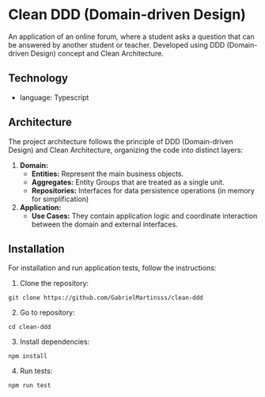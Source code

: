 # Clean DDD (Domain-driven Design)
An application of an online forum, where a student asks a question that can be answered by another student or teacher. Developed using DDD (Domain-driven Design) concept and Clean Architecture.

## Technology
- language: Typescript

## Architecture
The project architecture follows the principle of DDD (Domain-driven Design) and Clean Architecture, organizing the code into distinct layers:

1. **Domain:**
    - **Entities:** Represent the main business objects.
    - **Aggregates:** Entity Groups that are treated as a single unit.
    - **Repositories:** Interfaces for data persistence operations (in memory for simplification)
2. **Application:**
    - **Use Cases:** They contain application logic and coordinate interaction between the domain and external interfaces. 

## Installation 
For installation and run application tests, follow the instructions:

1. Clone the repository:
```
git clone https://github.com/GabrielMartinsss/clean-ddd
```
2. Go to repository:
```
cd clean-ddd
```
3. Install dependencies:
```
npm install
```
4. Run tests:
```
npm run test
```